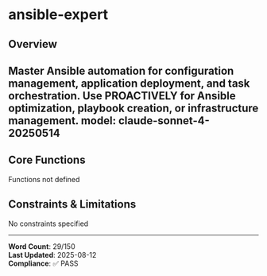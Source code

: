 # ansible-expert

## Overview

Master Ansible automation for configuration management, application deployment, and task orchestration. Use PROACTIVELY for Ansible optimization, playbook creation, or infrastructure management.
model: claude-sonnet-4-20250514
---

## Core Functions

Functions not defined

## Constraints & Limitations

No constraints specified



---
**Word Count**: 29/150  
**Last Updated**: 2025-08-12  
**Compliance**: ✅ PASS